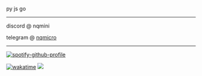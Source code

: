 py js go

------

discord @ nqmini

telegram @ [nqmicro](https://t.me/nqmicro)

------

[![spotify-github-profile](https://spotify-github-profile.vercel.app/api/view?uid=r4w4u8ustl8sdu5z4oqhqhd7q&cover_image=true&theme=natemoo-re&show_offline=false&background_color=121212&interchange=false&bar_color=53b14f&bar_color_cover=true)](https://open.spotify.com/user/r4w4u8ustl8sdu5z4oqhqhd7q)

[![wakatime](https://wakatime.com/badge/user/9589ae4b-a477-4b97-8d5a-9664bffc322d.svg)](https://wakatime.com/@9589ae4b-a477-4b97-8d5a-9664bffc322d) ![](https://komarev.com/ghpvc/?username=8pz)
